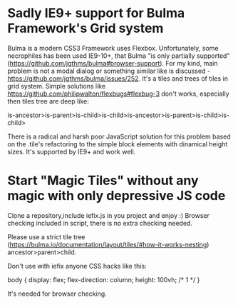 # Sadly IE9+ support for Bulma Framework's Grid system

Bulma is a modern CSS3 Framework uses Flexbox. Unfortunately, some necrophiles has been used IE9-10+, that Bulma "is only partially supported" (https://github.com/jgthms/bulma#browser-support). For my kind, main problem is not a modal dialog or something similar like is discussed - https://github.com/jgthms/bulma/issues/252. It's a tiles and trees of tiles in grid system. Simple solutions like https://github.com/philipwalton/flexbugs#flexbug-3 don't works, especially then tiles tree are deep like: 

is-ancestor>is-parent>is-child>is-child>is-ancestor>is-parent>is-child>is-child>

There is a radical and harsh poor JavaScript solution for this problem based on the .tile's refactoring to the simple block elements with dinamical height sizes. It's supported by IE9+ and work well. 

# Start "Magic Tiles" without any magic with only depressive JS code

Clone a repository,include iefix.js in you project and enjoy :) 
Browser checking included in script, there is no extra checking needed.

Please use a strict tile tree (https://bulma.io/documentation/layout/tiles/#how-it-works-nesting) ancestor>parent>child.

Don't use with iefix anyone CSS hacks like this: 

body {
  display: flex;
  flex-direction: column;
  height: 100vh; /* 1 */
}

It's needed for browser checking. 


